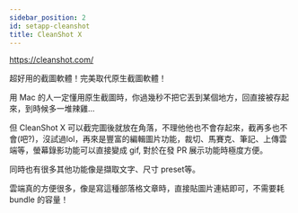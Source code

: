 ```yaml
---
sidebar_position: 2
id: setapp-cleanshot
title: CleanShot X
---
```


https://cleanshot.com/

超好用的截圖軟體！完美取代原生截圖軟體！

用 Mac 的人一定懂用原生截圖時，你過幾秒不把它丟到某個地方，回直接被存起來，到時候多一堆辣雞...

但 CleanShot X 可以截完圖後就放在角落，不理他他也不會存起來，截再多也不會(吧?)，沒試過lol，再來是豐富的編輯圖片功能，裁切、馬賽克、筆記、上傳雲端等，螢幕錄影功能可以直接變成 gif, 對於在發 PR 展示功能時極度方便。

同時也有很多其他功能像是擷取文字、尺寸 preset等。

雲端真的方便很多，像是寫這種部落格文章時，直接貼圖片連結即可，不需要耗 bundle 的容量！